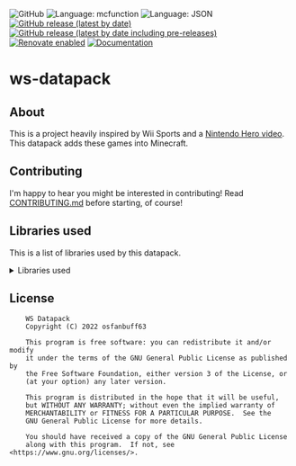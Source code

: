 ![GitHub](https://img.shields.io/github/license/osfanbuff63/ws-datapack?color=green)
![Language: mcfunction](https://img.shields.io/badge/language-mcfunction-red)
![Language: JSON](https://img.shields.io/badge/language-JSON-lightgray)
[![GitHub release (latest by date)](https://img.shields.io/github/v/release/osfanbuff63/ws-datapack)](https://github.com/osfanbuff63/ws-datapack/releases/latest)
[![GitHub release (latest by date including pre-releases)](https://img.shields.io/github/v/release/osfanbuff63/ws-datapack?color=orange&include_prereleases&label=pre-release)](https://github.com/osfanbuff63/ws-datapack/releases)
[![Renovate enabled](https://img.shields.io/badge/renovate-enabled-brightgreen.svg)](https://renovatebot.com/)
[![Documentation](https://img.shields.io/badge/documentation-click%20here!-green)](https://osfanbuff63.github.io/ws-datapack)

# ws-datapack

## About

This is a project heavily inspired by Wii Sports and a [Nintendo Hero video](https://www.youtube.com/watch?v=GlZJ-ao-9G0). This datapack adds these games into Minecraft.

## Contributing

I'm happy to hear you might be interested in contributing! Read [CONTRIBUTING.md](CONTRIBUTING.md) before starting, of course!

## Libraries used

This is a list of libraries used by this datapack.

<details>
  <summary>Libraries used</summary>
  
  - [LanternLoad](https://github.com/LanternMC/load) by LanternMC, licensed under the 0BSD license
  - [BlockUtils](https://github.com/ICY105/BlockUtils) by ICY105, licensed under the MIT license
  - [PlayerAction](https://github.com/ICY105/PlayerAction) by ICY105, licensed under the MIT license
  
</details>

## License

```text
    WS Datapack
    Copyright (C) 2022 osfanbuff63

    This program is free software: you can redistribute it and/or modify
    it under the terms of the GNU General Public License as published by
    the Free Software Foundation, either version 3 of the License, or
    (at your option) any later version.

    This program is distributed in the hope that it will be useful,
    but WITHOUT ANY WARRANTY; without even the implied warranty of
    MERCHANTABILITY or FITNESS FOR A PARTICULAR PURPOSE.  See the
    GNU General Public License for more details.

    You should have received a copy of the GNU General Public License
    along with this program.  If not, see <https://www.gnu.org/licenses/>.
```

<!-- to do: all-contributors -->
